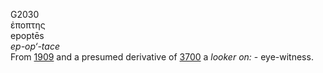 <body>
  <p>G2030<br>  ἐποπτης  <br> epoptēs  <br><i>ep-op‘-tace </i><br>From <a href="g1909.htm">1909</a> and a presumed derivative of <a href="g3700.htm">3700</a>  a <i>looker</i> <i>on:</i> - eye-witness.<br></p>
 </body>